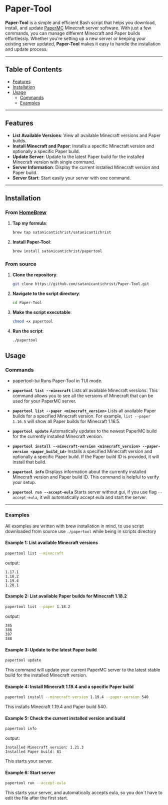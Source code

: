 # Paper-Tool

**Paper-Tool** is a simple and efficient Bash script that helps you download, install, and update [PaperMC](https://papermc.io/) Minecraft server software. With just a few commands, you can manage different Minecraft and Paper builds effortlessly. Whether you're setting up a new server or keeping your existing server updated, **Paper-Tool** makes it easy to handle the installation and update process.

---

## Table of Contents

- [Features](#features)
- [Installation](#installation)
- [Usage](#usage)
  - [Commands](#commands)
  - [Examples](#examples)

---

## Features

- **List Available Versions**: View all available Minecraft versions and Paper builds.
- **Install Minecraft and Paper**: Installs a specific Minecraft version and optionally a specific Paper build.
- **Update Server**: Update to the latest Paper build for the installed Minecraft version with single command.
- **Server Information**: Display the current installed Minecraft version and Paper build.
- **Server Start**: Start easily your server with one command.

---

## Installation

### From [HomeBrew](https://brew.sh/)

1. **Tap my formula**:

   ```bash
   brew tap satanicantichrist/satanicantichrist
   ```

2. **Install Paper-Tool**:

   ```bash
   brew install satanicantichrist/papertool
   ```

### From source

1. **Clone the repository**:

   ```bash
   git clone https://github.com/satanicantichrist/Paper-Tool.git
   ```

2. **Navigate to the script directory**:

   ```bash
   cd Paper-Tool
   ```

3. **Make the script executable**:

   ```bash
   chmod +x papertool
   ```

4. **Run the script**:

   ```bash
   ./papertool
   ```

## Usage

### Commands

- papertool-tui
  Runs Paper-Tool in TUI mode.

- **`papertool list --minecraft`**
  Lists all available Minecraft versions. This command allows you to see all the versions of Minecraft that can be used for your PaperMC server.

- **`papertool list --paper <minecraft_version>`**
  Lists all available Paper builds for a specified Minecraft version. For example, `list --paper 1.16.5` will show all Paper builds for Minecraft 1.16.5.

- **`papertool update`**
  Automatically updates to the newest PaperMC build for the currently installed Minecraft version.

- **`papertool install --minecraft-version <minecraft_version> --paper-version <paper_build_id>`**
  Installs a specified Minecraft version and optionally a specific Paper build. If the Paper build ID is provided, it will install that build.

- **`papertool info`**
  Displays information about the currently installed Minecraft version and Paper build ID. This command is helpful to verify your setup.

- **`papertool run --accept-eula`**
  Starts server without gui, if you use flag `--accept-eula`, it will automatically accept eula and start the server.

---

### Examples

All examples are written with brew installation in mind, to use script downloaded from source use `./papertool` while being in scripts directory

#### Example 1: List available Minecraft versions

```bash
papertool list --minecraft
```

output:

```
1.17.1
1.18.2
1.19.4
1.20.1
```

#### Example 2: List available Paper builds for Minecraft 1.18.2

```bash
papertool list --paper 1.18.2
```

output:

```
385
386
387
388
```

#### Example 3: Update to the latest Paper build

```bash
papertool update
```

This command will update your current PaperMC server to the latest stable build for the installed Minecraft version.

#### Example 4: Install Minecraft 1.19.4 and a specific Paper build

```bash
papertool install --minecraft-version 1.19.4 --paper-version 540
```

This installs Minecraft 1.19.4 and Paper build 540.

#### Example 5: Check the current installed version and build

```bash
papertool info
```

output:

```
Installed Minecraft version: 1.21.3
Installed Paper build: 81
```

This starts your server.

#### Example 6: Start server

```bash
papertool run --accept-eula
```

This starts your server, and automatically accepts eula, so you don´t have to edit the file after the first start.
